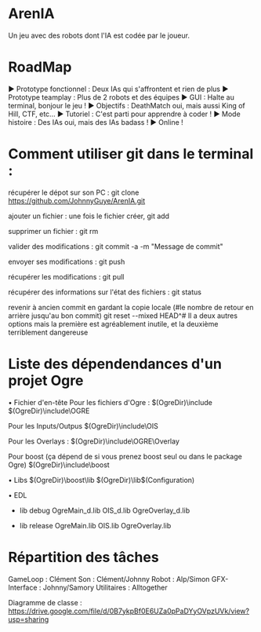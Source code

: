 # ArenIA
Un jeu avec des robots dont l'IA est codée par le joueur.

# RoadMap

► Prototype fonctionnel : Deux IAs qui s'affrontent et rien de plus
► Prototype teamplay : Plus de 2 robots et des équipes
► GUI : Halte au terminal, bonjour le jeu !
► Objectifs : DeathMatch oui, mais aussi King of Hill, CTF, etc...
► Tutoriel : C'est parti pour apprendre à coder !
► Mode histoire : Des IAs oui, mais des IAs badass !
► Online !

# Comment utiliser git dans le terminal :

récupérer le dépot sur son PC :
	git clone https://github.com/JohnnyGuye/ArenIA.git

ajouter un fichier :
une fois le fichier créer,
	git add <nomFichier>
	
supprimer un fichier :
	git rm <nomFichier>
	
valider des modifications :
	git commit -a -m "Message de commit"
	
envoyer ses modifications :
	git push
	
récupérer les modifications :
	git pull
	
récupérer des informations sur l'état des fichiers :
	git status

revenir à ancien commit
en gardant la copie locale (#le nombre de retour en arrière jusqu'au bon commit)
	git reset --mixed HEAD^# 
Il a deux autres options mais la première est agréablement inutile, et la deuxième terriblement dangereuse

# Liste des dépendendances d'un projet Ogre

• Fichier d'en-tête
Pour les fichiers d'Ogre :
$(OgreDir)\include
$(OgreDir)\include\OGRE

Pour les Inputs/Outpus
$(OgreDir)\include\OIS

Pour les Overlays :
$(OgreDir)\include\OGRE\Overlay

Pour boost (ça dépend de si vous prenez boost seul ou dans le package Ogre)
$(OgreDir)\include\boost 

• Libs
$(OgreDir)\boost\lib
$(OgreDir)\lib\$(Configuration)

• EDL
- lib debug
OgreMain_d.lib
OIS_d.lib
OgreOverlay_d.lib

- lib release
OgreMain.lib
OIS.lib
OgreOverlay.lib

# Répartition des tâches

GameLoop : Clément
Son : Clément/Johnny
Robot : Alp/Simon
GFX-Interface : Johnny/Samory
Utilitaires : Alltogether

Diagramme de classe : https://drive.google.com/file/d/0B7ykpBf0E6UZa0pPaDYyOVpzUVk/view?usp=sharing
